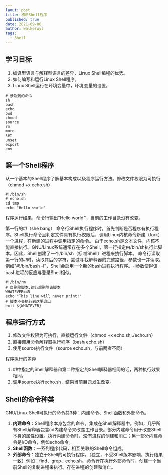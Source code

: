 ```yaml
---
laout: post
title: 初识Shell程序
published: true
date: 2021-09-06
author: walkerwyl
tags:
  - Shell
---
```



## 学习目标

1. 编译型语言与解释型语言的差异，Linux Shell编程的优势。
2. 如何编写和运行Linux Shell程序。
3. Linux Shell运行在环境变量中，环境变量的设置。

```shell
# 涉及到的命令
sh
bash
echo
pwd
chmod
source
rm
more
set
unset
export
env
```

## 第一个Shell程序

从一个基本的Shell程序了解基本构成以及程序运行方法。修改文件权限为可执行（chmod +x echo.sh）

```shell
#!/bin/sh
# echo.sh
cd tmp
echo "Hello world"
```

程序运行结果，命令行输出"Hello world"，当前的工作目录没有改变。

第一行的#!（she bang）
命令行Shell执行程序时，首先判断是否程序有执行程序。Shell执行命令且判定文件具有执行权限后，调用Linux内核命令新建（fork）一个进程，在新建的进程中调用指定的命令。
由于echo.sh是文本文件，内核不能直接执行。GNU/Linux系统通常存在多个Shell，第一行指定由/bin/sh执行此脚本。因此，Shell创建了一个/bin/sh（标准Shell）进程来执行脚本。
命令行读取第一行的#!时，读取其后的字符，尝试寻找解释器的完整路径，参数也一并读取。
例如"#!/bin/bash -l"，Shell会启用一个新的bash进程执行程序。-l参数使得该bash进程的反应与登录Shell相似。

```shell
#!/bin/rm
# 自删除脚本,运行后删除该脚本
WHATEVER=45
echo "This line will never print!"
# 脚本不会执行到这里退出
exit ${WHATEVER}
```

## 程序运行方式

1. 修改文件权限为可执行，直接运行文件（chmod +x echo.sh;./echo.sh）
2. 直接调用命令解释器执行程序（bash echo.sh）
3. 使用source执行文件（source echo.sh，与前两者不同）

程序执行的差异
1. #!中指定的Shell解释器和第二种指定的Shell解释器相同的话，两种执行效果相同。
2. 调用source执行echo.sh，结果当前目录发生改变。

## Shell的命令种类

GNU/Linux Shell可执行的命令共3种：内建命令、Shell函数和外部命令。

1. **内建命令**：Shell程序本身包含的命令，集成在Shell解释器中。例如，几乎所有Shell解释器包含cd内建命令来改变工作目录。部分内建命令用于改变Shell本身的属性设置。执行内建命令时，没有进程的创建和消亡；另一部分内建命令是I/O命令，例如echo命令。
2. **Shell函数**：一系列程序代码，相互关联的Shell命令组成。
3. **外部命令**：独立于Shell的可执行程序。（独立，不受Shell版本影响，执行结果一致）例如：find、grep、echo.sh。命令行在执行外部命令时，创建一个当前Shell的复制进程来执行。存在进程的创建和消亡。